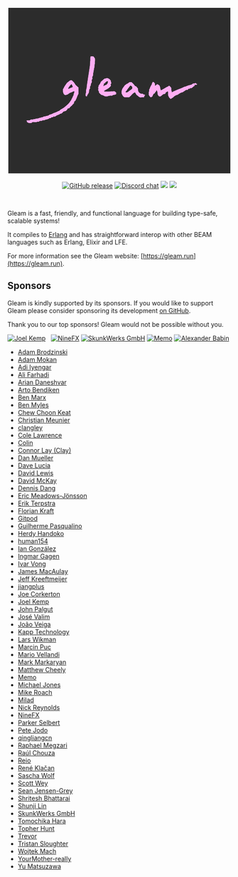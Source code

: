 <p align="center">
  <img src="images/gleam-logo-readme.png" alt="Gleam logo">
</p>

<p align="center">
  <a href="https://github.com/gleam-lang/gleam/releases"><img src="https://img.shields.io/github/release/gleam-lang/gleam" alt="GitHub release"></a>
  <a href="https://discord.gg/Fm8Pwmy"><img src="https://img.shields.io/discord/768594524158427167?color=blue" alt="Discord chat"></a>
  <a><img src="https://github.com/gleam-lang/gleam/workflows/ci/badge.svg?branch=main"></a>
  <a href="https://gitpod.io/#https://github.com/gleam-lang/gleam"><img src="https://img.shields.io/badge/Gitpod-ready--to--code-blue?logo=gitpod"></a>
</p>


<!-- A spacer -->
<div>&nbsp;</div>

Gleam is a fast, friendly, and functional language for building type-safe, scalable systems!

It compiles to [Erlang](http://www.erlang.org/) and has straightforward interop with other
BEAM languages such as Erlang, Elixir and LFE.

For more information see the Gleam website: [https://gleam.run](https://gleam.run).

## Sponsors

Gleam is kindly supported by its sponsors. If you would like to support Gleam
please consider sponsoring its development [on GitHub](https://github.com/sponsors/lpil).

Thank you to our top sponsors! Gleam would not be possible without you.

<p>
  <a href="https://github.com/mrjoelkemp"><img width=120 src="https://avatars.githubusercontent.com/u/865203?v=4" alt="Joel Kemp"></a>
  &nbsp;
  <a href="http://www.ninefx.com"><img width=120 src="https://gleam.run/images/sponsors/nine-fx.png" alt="NineFX"></a>
  <a href="https://skunkwerks.at/"><img width=120 src="https://avatars.githubusercontent.com/u/6563319?s=200&v=4" alt="SkunkWerks GmbH"></a>
  <a href="https://sendmemo.app/"><img width=120 src="https://gleam.run/images/sponsors/memo.png" alt="Memo"></a>
  <a href="https://github.com/hypno2000"><img width=120 src="https://avatars.githubusercontent.com/u/417241?s=460&v=4" alt="Alexander Babin"></a>
</p>

<!-- Below this line this file is autogenerated -->

 - [Adam Brodzinski](https://github.com/AdamBrodzinski)
 - [Adam Mokan](https://github.com/amokan)
 - [Adi Iyengar](https://github.com/thebugcatcher)
 - [Ali Farhadi](https://github.com/farhadi)
 - [Arian Daneshvar](https://github.com/bees)
 - [Arto Bendiken](https://github.com/artob)
 - [Ben Marx](https://github.com/bgmarx)
 - [Ben Myles](https://github.com/benmyles)
 - [Chew Choon Keat](https://github.com/choonkeat)
 - [Christian Meunier](https://github.com/tlvenn)
 - [clangley](https://github.com/clangley)
 - [Cole Lawrence](https://github.com/colelawrence)
 - [Colin](https://github.com/insanitybit)
 - [Connor Lay (Clay)](https://github.com/connorlay)
 - [Dan Mueller](https://github.com/unthought)
 - [Dave Lucia](https://github.com/davydog187)
 - [David Lewis](https://github.com/davidarmstronglewis)
 - [David McKay](https://github.com/rawkode)
 - [Dennis Dang](https://github.com/dangdennis)
 - [Eric Meadows-Jönsson](https://github.com/ericmj)
 - [Erik Terpstra](https://github.com/eterps)
 - [Florian Kraft](https://github.com/floriank)
 - [Gitpod](https://github.com/gitpod-io)
 - [Guilherme Pasqualino](https://github.com/ggpasqualino)
 - [Herdy Handoko](https://github.com/hhandoko)
 - [human154](https://github.com/human154)
 - [Ian González](https://github.com/Ian-GL)
 - [Ingmar Gagen](https://github.com/igagen)
 - [Ivar Vong](https://github.com/ivarvong)
 - [James MacAulay](https://github.com/jamesmacaulay)
 - [Jeff Kreeftmeijer](https://github.com/jeffkreeftmeijer)
 - [jiangplus](https://github.com/jiangplus)
 - [Joe Corkerton](https://github.com/joecorkerton)
 - [Joel Kemp](https://github.com/mrjoelkemp)
 - [John Palgut](https://github.com/Jwsonic)
 - [José Valim](https://github.com/josevalim)
 - [João Veiga](https://github.com/jveiga)
 - [Kapp Technology](https://github.com/kapp-technology)
 - [Lars Wikman](https://github.com/lawik)
 - [Marcin Puc](https://github.com/tranzystorek-io)
 - [Mario Vellandi](https://github.com/mvellandi)
 - [Mark Markaryan](https://github.com/markmark206)
 - [Matthew Cheely](https://github.com/MattCheely)
 - [Memo](https://sendmemo.app)
 - [Michael Jones](https://github.com/michaeljones)
 - [Mike Roach](https://github.com/mroach)
 - [Milad](https://github.com/slashmili)
 - [Nick Reynolds](https://github.com/ndreynolds)
 - [NineFX](http://www.ninefx.com)
 - [Parker Selbert](https://github.com/sorentwo)
 - [Pete Jodo](https://github.com/PeteJodo)
 - [qingliangcn](https://github.com/qingliangcn)
 - [Raphael Megzari](https://github.com/happysalada)
 - [Raúl Chouza ](https://github.com/chouzar)
 - [Reio](https://github.com/hypno2000)
 - [René Klačan](https://github.com/reneklacan)
 - [Sascha Wolf](https://github.com/sascha-wolf)
 - [Scott Wey](https://github.com/scottwey)
 - [Sean Jensen-Grey](https://github.com/seanjensengrey)
 - [Shritesh Bhattarai](https://github.com/shritesh)
 - [Shunji Lin](https://github.com/shunjilin)
 - [SkunkWerks GmbH](https://skunkwerks.at/)
 - [Tomochika Hara](https://github.com/thara)
 - [Topher Hunt](https://github.com/topherhunt)
 - [Trevor](https://github.com/trevorite)
 - [Tristan Sloughter](https://github.com/tsloughter)
 - [Wojtek Mach](https://github.com/wojtekmach)
 - [YourMother-really](https://github.com/YourMother-really)
 - [Yu Matsuzawa](https://github.com/ymtszw)
